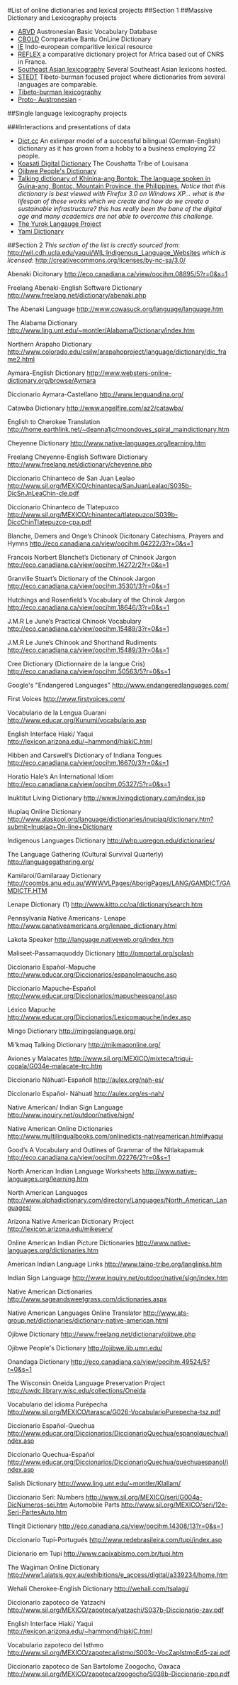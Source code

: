 #List of online dictionaries and lexical projects
##Section 1
##Massive Dictionary and Lexicography projects
* [ABVD](http://language.psy.auckland.ac.nz/austronesian/) Austronesian Basic Vocabulary Database
* [CBOLD](http://www.cbold.ish-lyon.cnrs.fr/) Comparative Bantu OnLine Dictionary
* [IE](http://ielex.mpi.nl./) Indo-european comparitive lexical resource
* [REFLEX](http://www.reflex.cnrs.fr/) a comparative dictionary project for Africa based out of CNRS in France.
* [Southeast Asian lexicography](http://sealang.net/) Several Southeast Asian lexicons hosted.
* [STEDT](http://stedt.berkeley.edu/database) Tibeto-burman focused project  where dictionaries from several languages are comparable.
* [Tibeto-burman lexicography](http://www.himalayanlanguages.org/cdtd)
* [Proto- Austronesian]() - 

##Single language lexicography projects

###Interactions and presentations of data
* [Dict.cc](http://www.dict.cc/) An exlimpar model of a successful bilingual (German-English) dictionary as it has grown from a hobby to a business employing 22 people. 
* [Koasati Digital Dictionary](http://koasati.wm.edu/) The Coushatta Tribe of Louisana
* [Ojibwe People's Dictionary](http://ojibwe.lib.umn.edu/)
* [Talking dictionary of Khinina-ang Bontok: The language spoken in Guina-ang, Bontoc, Mountain Province, the Philippines.](http://htq.minpaku.ac.jp/databases/bontok/) _Notice that this dictionary is best viewed with Firefox 3.0 on Windows XP... what is the lifespan of these works which we create and how do we create a sustainable infrastructure? this has really been the bane of the digital age and many academics are not able to overcome this challenge._
* [The Yurok Langauge Project](http://linguistics.berkeley.edu/~yurok/web/search.php)
* [Yami Dictionary](http://yamibow.cs.pu.edu.tw/index_en.htm)

##Section 2
_This section of the list is crectly sourced from_: http://wil.cdh.ucla.edu/yaqui/WIL:Indigenous_Language_Websites _which is licensed_: http://creativecommons.org/licenses/by-nc-sa/3.0/


Abenaki Dicitonary
http://eco.canadiana.ca/view/oocihm.08895/5?r=0&s=1

Freelang Abenaki-English Software Dictionary
http://www.freelang.net/dictionary/abenaki.php

The Abenaki Language
http://www.cowasuck.org/language/language.htm

The Alabama Dictionary
http://www.ling.unt.edu/~montler/Alabama/Dictionary/index.htm

Northern Arapaho Dictionary
http://www.colorado.edu/csilw/arapahoproject/language/dictionary/dic_frame2.html

Aymara-English Dictionary
http://www.websters-online-dictionary.org/browse/Aymara

Diccionario Aymara-Castellano
http://www.lenguandina.org/

Catawba Dictionary
http://www.angelfire.com/az2/catawba/

English to Cherokee Translation
http://home.earthlink.net/~deanna1jc/moondoves_spiral_maindictionary.htm

Cheyenne Dictionary
http://www.native-languages.org/learning.htm

Freelang Cheyenne-English Software Dictionary
http://www.freelang.net/dictionary/cheyenne.php

Diccionario Chinanteco de San Juan Lealao
http://www.sil.org/MEXICO/chinanteca/SanJuanLealao/S035b-DicSnJnLeaChin-cle.pdf

Diccionario Chinanteco de Tlatepuxco
http://www.sil.org/MEXICO/chinanteca/tlatepuzco/S039b-DiccChinTlatepuzco-cpa.pdf

Blanche, Demers and Onge’s Chinook Dicitonary Catechisms, Prayers and Hymns
http://eco.canadiana.ca/view/oocihm.04222/3?r=0&s=1

Francois Norbert Blanchet’s Dictionary of Chinook Jargon
http://eco.canadiana.ca/view/oocihm.14272/2?r=0&s=1

Granville Stuart’s Dictionary of the Chinook Jargon
http://eco.canadiana.ca/view/oocihm.35301/3?r=0&s=1

Hutchings and Rosenfield’s Vocabulary of the Chinok Jargon
http://eco.canadiana.ca/view/oocihm.18646/3?r=0&s=1

J.M.R Le June’s Practical Chinook Vocabulary
http://eco.canadiana.ca/view/oocihm.15489/3?r=0&s=1 

J.M.R Le June’s Chinook and Shorthand Rudiments
http://eco.canadiana.ca/view/oocihm.15489/3?r=0&s=1

Cree Dictionary (Dictionnaire de la Iangue Cris)
http://eco.canadiana.ca/view/oocihm.50563/5?r=0&s=1

Google's "Endangered Languages" 
http://www.endangeredlanguages.com/

First Voices
http://www.firstvoices.com/

Vocabulario de la Lengua Guarani
http://www.educar.org/Kunumi/vocabulario.asp

English Interface Hiaki/ Yaqui
http://lexicon.arizona.edu/~hammond/hiakiC.html

Hibben and Carswell’s Dictionary of Indiana Tongues
http://eco.canadiana.ca/view/oocihm.16670/3?r=0&s=1

Horatio Hale’s An International Idiom
http://eco.canadiana.ca/view/oocihm.05327/5?r=0&s=1

Inuktitut Living Dictionary
http://www.livingdictionary.com/index.jsp

Iñupiaq Online Dictionary
http://www.alaskool.org/language/dictionaries/inupiaq/dictionary.htm?submit=Inupiaq+On-line+Dictionary

Indigenous Languages Dictionary
http://whp.uoregon.edu/dictionaries/

The Language Gathering (Cultural Survival Quarterly)
http://languagegathering.org/

Kamilaroi/Gamilaraay Dictionary
http://coombs.anu.edu.au/WWWVLPages/AborigPages/LANG/GAMDICT/GAMDICTF.HTM

Lenape Dictionary (1)
http://www.kitto.cc/oa/dictionary/search.htm

Pennsylvania Native Americans- Lenape
http://www.panativeamericans.org/lenape_dictionary.html

Lakota Speaker
http://language.nativeweb.org/index.htm

Maliseet-Passamaquoddy Dictionary
http://pmportal.org/splash

Diccionario Español-Mapuche
http://www.educar.org/Diccionarios/espanolmapuche.asp

Diccionario Mapuche-Español
http://www.educar.org/Diccionarios/mapucheespanol.asp

Léxico Mapuche
http://www.educar.org/Diccionarios/Lexicomapuche/index.asp

Mingo Dictionary
http://mingolanguage.org/

Mi’kmaq Talking Dictionary
http://mikmaqonline.org/

Aviones y Malacates
http://www.sil.org/MEXICO/mixteca/triqui-copala/G034e-malacate-trc.htm

Diccionario Náhuatl-Españoll
http://aulex.org/nah-es/

Diccionario Español- Náhuatl
http://aulex.org/es-nah/

Native American/ Indian Sign Language
http://www.inquiry.net/outdoor/native/sign/

Native American Online Dictionaries
http://www.multilingualbooks.com/onlinedicts-nativeamerican.html#yaqui

Good’s A Vocabulary and Outlines of Grammar of the Nitlakapamuk
http://eco.canadiana.ca/view/oocihm.02276/2?r=0&s=1

North American Indian Language Worksheets
http://www.native-languages.org/learning.htm

North American Languages
http://www.alphadictionary.com/directory/Languages/North_American_Languages/

Arizona Native American Dictionary Project
http://lexicon.arizona.edu/mikeserv/

Online American Indian Picture Dictionaries
http://www.native-languages.org/dictionaries.htm

American Indian Language Links
http://www.taino-tribe.org/langlinks.htm

Indian Sign Language
http://www.inquiry.net/outdoor/native/sign/index.htm

Native American Dictionaries
http://www.sageandsweetgrass.com/dictionaries.aspx

Native American Languages Online Translator
http://www.ats-group.net/dictionaries/dictionary-native-american.html

Ojibwe Dictionary
http://www.freelang.net/dictionary/ojibwe.php

Ojibwe People's Dictionary
http://ojibwe.lib.umn.edu/

Onandaga Dictionary
http://eco.canadiana.ca/view/oocihm.49524/5?r=0&s=1

The Wisconsin Oneida Language Preservation Project
http://uwdc.library.wisc.edu/collections/Oneida

Vocabulario del idioma Purépecha
http://www.sil.org/MEXICO/tarasca/G026-VocabularioPurepecha-tsz.pdf

Diccionario Español-Quechua
http://www.educar.org/Diccionarios/DiccionarioQuechua/espanolquechua/index.asp

Diccionario Quechua-Español
http://www.educar.org/Diccionarios/DiccionarioQuechua/quechuaespanol/index.asp

Salish Dictionary
http://www.ling.unt.edu/~montler/Klallam/

Diccionario Seri:
Numbers
http://www.sil.org/MEXICO/seri/G004a-DicNumeros-sei.htm
Automobile Parts
http://www.sil.org/MEXICO/seri/12e-Seri-PartesAuto.htm

Tlingit Dictionary
http://eco.canadiana.ca/view/oocihm.14308/13?r=0&s=1

Diccionario Tupí-Portugués
http://www.redebrasileira.com/tupi/index.asp

Dicionario em Tupi
http://www.capixabismo.com.br/tupi.htm

The Wagiman Online Dictionary
http://www1.aiatsis.gov.au/exhibitions/e_access/digital/a339234/home.htm

Wehali Cherokee-English Dictionary
http://wehali.com/tsalagi/

Diccionario zapoteco de Yatzachi
http://www.sil.org/MEXICO/zapoteca/yatzachi/S037b-Diccionario-zav.pdf

English Interface Hiaki/ Yaqui
http://lexicon.arizona.edu/~hammond/hiakiC.html

Vocabulario zapoteco del Isthmo
http://www.sil.org/MEXICO/zapoteca/istmo/S003c-VocZapIstmoEd5-zai.pdf

Diccionario zapoteco de San Bartolome Zoogocho, Oaxaca
http://www.sil.org/MEXICO/zapoteca/zoogocho/S038b-Diccionario-zpq.pdf
